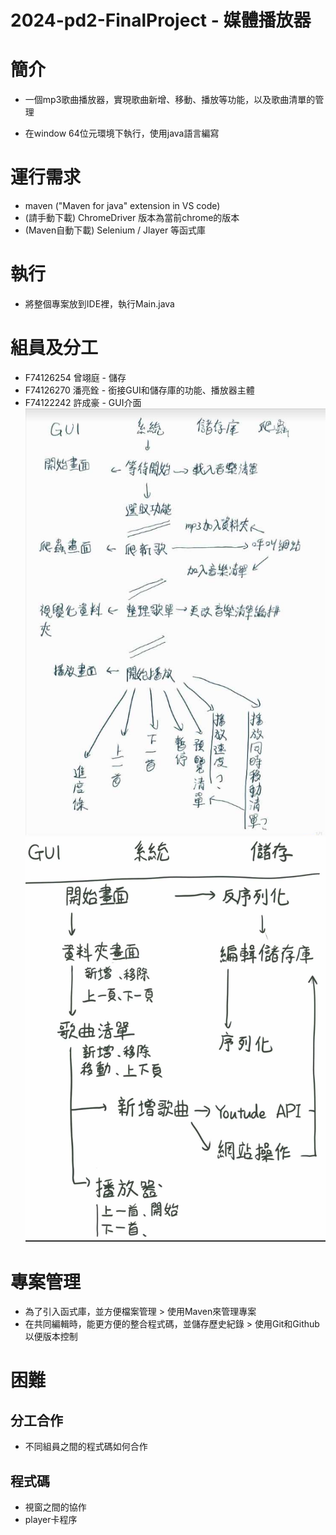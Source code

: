 # 2024-pd2-FinalProject - 媒體播放器

# 簡介
- 一個mp3歌曲播放器，實現歌曲新增、移動、播放等功能，以及歌曲清單的管理
  
- 在window 64位元環境下執行，使用java語言編寫
  
# 運行需求
- maven ("Maven for java" extension in VS code)
- (請手動下載) ChromeDriver 版本為當前chrome的版本
- (Maven自動下載) Selenium / Jlayer 等函式庫

# 執行
- 將整個專案放到IDE裡，執行Main.java
  
# 組員及分工
- F74126254 曾翊庭 - 儲存
- F74126270 潘亮銓 - 銜接GUI和儲存庫的功能、播放器主體
- F74122242 許成豪 - GUI介面
![image](https://github.com/penguiney/2024-pd2-FinalProject/blob/f325e4843a7cff0ce86fc1f0e6423c0758ae296c/picture/finalproject%E5%88%9D%E5%A7%8B%E5%88%86%E5%B7%A5.png)
![image](https://github.com/penguiney/2024-pd2-FinalProject/blob/d7cde1b5764f7c747068c975a939d667fa7be957/picture/finalproject%E6%9C%80%E7%B5%82%E5%88%86%E5%B7%A5.jpg)

# 專案管理
- 為了引入函式庫，並方便檔案管理 > 使用Maven來管理專案
- 在共同編輯時，能更方便的整合程式碼，並儲存歷史紀錄 > 使用Git和Github以便版本控制

# 困難
## 分工合作
- 不同組員之間的程式碼如何合作

## 程式碼
- 視窗之間的協作
- player卡程序

